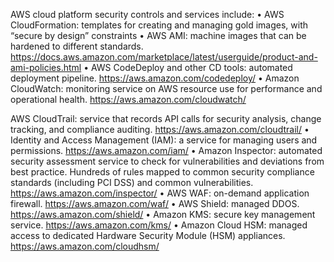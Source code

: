 AWS cloud platform security controls and services include:
• AWS CloudFormation: templates for creating and managing gold images, with “secure by design”
constraints
• AWS AMI: machine images that can be hardened to different standards.
https://docs.aws.amazon.com/marketplace/latest/userguide/product-and-ami-policies.html
• AWS CodeDeploy and other CD tools: automated deployment pipeline.
https://aws.amazon.com/codedeploy/
• Amazon CloudWatch: monitoring service on AWS resource use for performance and operational health.
https://aws.amazon.com/cloudwatch/

AWS CloudTrail: service that records API calls for security analysis, change tracking, and compliance
auditing. https://aws.amazon.com/cloudtrail/
• Identity and Access Management (IAM): a service for managing users and permissions.
https://aws.amazon.com/iam/
• Amazon Inspector: automated security assessment service to check for vulnerabilities and deviations
from best practice. Hundreds of rules mapped to common security compliance standards (including PCI
DSS) and common vulnerabilities. https://aws.amazon.com/inspector/
• AWS WAF: on-demand application firewall. https://aws.amazon.com/waf/
• AWS Shield: managed DDOS. https://aws.amazon.com/shield/
• Amazon KMS: secure key management service. https://aws.amazon.com/kms/
• Amazon Cloud HSM: managed access to dedicated Hardware Security Module (HSM) appliances.
https://aws.amazon.com/cloudhsm/

